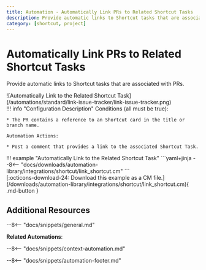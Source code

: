 ```yaml
---
title: Automation - Automatically Link PRs to Related Shortcut Tasks
description: Provide automatic links to Shortcut tasks that are associated with PRs.
category: [shortcut, project]
---
```

# Automatically Link PRs to Related Shortcut Tasks
<!-- --8<-- [start:example]-->
Provide automatic links to Shortcut tasks that are associated with PRs.

<div class="automationImage" markdown="1">
![Automatically Link to the Related Shortcut Task](/automations/standard/link-issue-tracker/link-issue-tracker.png)
</div>
<div class="automationDescription" markdown="1">
!!! info "Configuration Description"
    Conditions (all must be true):

    * The PR contains a reference to an Shortcut card in the title or branch name.

    Automation Actions:

    * Post a comment that provides a link to the associated Shortcut Task.

</div>
<div class="automationExample" markdown="1">
!!! example "Automatically Link to the Related Shortcut Task"
    ```yaml+jinja
    --8<-- "docs/downloads/automation-library/integrations/shortcut/link_shortcut.cm"
    ```
    <div class="result" markdown>
      <span>
      [:octicons-download-24: Download this example as a CM file.](/downloads/automation-library/integrations/shortcut/link_shortcut.cm){ .md-button }
      </span>
    </div>
</div>
<!-- --8<-- [end:example]-->

## Additional Resources

--8<-- "docs/snippets/general.md"

**Related Automations**:

--8<-- "docs/snippets/context-automation.md"

--8<-- "docs/snippets/automation-footer.md"
